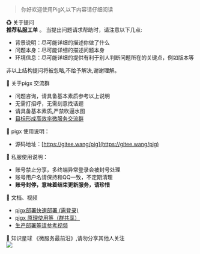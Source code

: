 > 你好欢迎使用PigX,以下内容请仔细阅读       

♻ 关于提问  
**推荐私服工单** 。 当提出问题请求帮助时，请注意以下几点:
- 背景说明：尽可能详细的描述你做了什么    
- 问题本身：尽可能详细的描述问题本身    
- 环境信息：尽可能详细的提供有利于别人判断问题所在的关键点，例如版本等

非以上结构提问将被忽略,不给予解决,谢谢理解。

📣 关于pigx 交流群    
- 问题咨询，请具备基本素质参考以上说明  
- 无需打招呼，无需刻意找话题  
- 请具备基本素质,严禁吹逼水图  
- [目标形成高效率微服务交流群](https://github.com/judasn/IntelliJ-IDEA-Java-Conversation)

🌹 pigx 使用说明：    
-  源码地址：[https://gitee.wang/pig](https://gitee.wang/pig) 

🚫 私服使用说明：️
-  账号禁止分享，多终端异常登录会被封号处理
-  账号用户名请保持和QQ一致，不定期清理
-  **账号封停，意味着结束更新服务，请珍惜**

🔖 文档、视频
-  [pigx部署快速部署 (需登录)](https://gitee.wang/pig/pigx/src/pro/doc/md/deploy.md)
-  [pigx 原理使用等（群共享）](参考售后群文档，视频的OAuth原理解析必须看)
-  [生产部署等请参考视频](#/doc/vedio)  

📡 知识星球 《微服务最前沿》,请勿分享其他人关注    
![](http://a.pigx.top/20181229235255.png?imageView2/3/w/300/h/200)  

